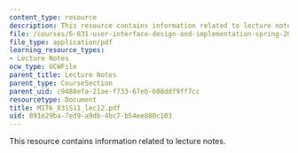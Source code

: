 ```yaml
---
content_type: resource
description: This resource contains information related to lecture notes.
file: /courses/6-831-user-interface-design-and-implementation-spring-2011/891e29ba7ed9a9db4bc7b54ee880c103_MIT6_831S11_lec12.pdf
file_type: application/pdf
learning_resource_types:
- Lecture Notes
ocw_type: OCWFile
parent_title: Lecture Notes
parent_type: CourseSection
parent_uid: c9488efa-21ae-f733-67eb-608ddf9ff7cc
resourcetype: Document
title: MIT6_831S11_lec12.pdf
uid: 891e29ba-7ed9-a9db-4bc7-b54ee880c103
---
```

This resource contains information related to lecture notes.

